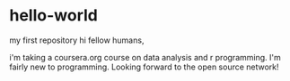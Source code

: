 # hello-world
my first repository 
hi fellow humans, 

i'm taking a coursera.org course on data analysis and r programming. I'm fairly new to programming. Looking forward to the open source network! 
